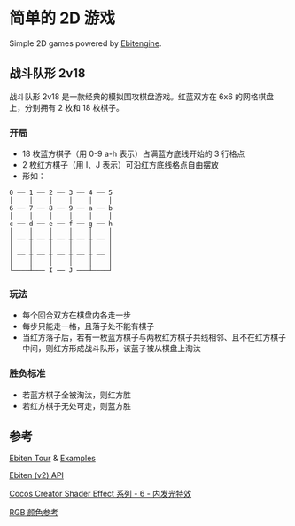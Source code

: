 # 简单的 2D 游戏

Simple 2D games powered by [Ebitengine](https://ebiten.org).

## 战斗队形 2v18

战斗队形 2v18 是一款经典的模拟围攻棋盘游戏。红蓝双方在 6x6 的网格棋盘上，分别拥有 2 枚和 18 枚棋子。

### 开局

* 18 枚蓝方棋子（用 0-9 a-h 表示）占满蓝方底线开始的 3 行格点
* 2 枚红方棋子（用 I、J 表示）可沿红方底线格点自由摆放 
* 形如：

```
0 ── 1 ── 2 ── 3 ── 4 ── 5
│    │    │    │    │    │
6 ── 7 ── 8 ── 9 ── a ── b
│    │    │    │    │    │
c ── d ── e ── f ── g ── h
│    │    │    │    │    │
│ ── ┼ ── ┼ ── ┼ ── ┼ ── │
│    │    │    │    │    │
│ ── ┼ ── ┼ ── ┼ ── ┼ ── │
│    │    │    │    │    │
└────┴─── I ── J ───┴────┘
```

### 玩法

* 每个回合双方在棋盘内各走一步
* 每步只能走一格，且落子处不能有棋子
* 当红方落子后，若有一枚蓝方棋子与两枚红方棋子共线相邻、且不在红方棋子中间，则红方形成战斗队形，该蓝子被从棋盘上淘汰

### 胜负标准

* 若蓝方棋子全被淘汰，则红方胜
* 若红方棋子无处可走，则蓝方胜

## 参考

[Ebiten Tour](https://ebiten.org/tour/) & [Examples](https://ebiten.org/examples/)

[Ebiten (v2) API](https://pkg.go.dev/github.com/hajimehoshi/ebiten/v2)

[Cocos Creator Shader Effect 系列 - 6 - 内发光特效](https://www.jianshu.com/p/326b73f86ecc)

[RGB 颜色参考](https://tool.oschina.net/commons?type=3)